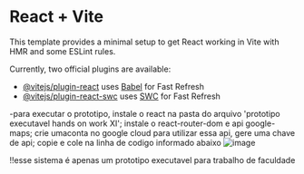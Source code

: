 # React + Vite

This template provides a minimal setup to get React working in Vite with HMR and some ESLint rules.

Currently, two official plugins are available:

- [@vitejs/plugin-react](https://github.com/vitejs/vite-plugin-react/blob/main/packages/plugin-react/README.md) uses [Babel](https://babeljs.io/) for Fast Refresh
- [@vitejs/plugin-react-swc](https://github.com/vitejs/vite-plugin-react-swc) uses [SWC](https://swc.rs/) for Fast Refresh

-para executar o prototipo, instale o react na pasta do arquivo 'prototipo executavel hands on work XI'; instale o react-router-dom e api google-maps;
crie umaconta no google cloud para utilizar essa api, gere uma chave de api; copie e cole na linha de codigo informado abaixo
![image](https://github.com/user-attachments/assets/d5b9b654-2649-40b7-8cc3-12ccd9bd4b4f)

!!esse sistema é apenas um prototipo executavel para trabalho de faculdade
